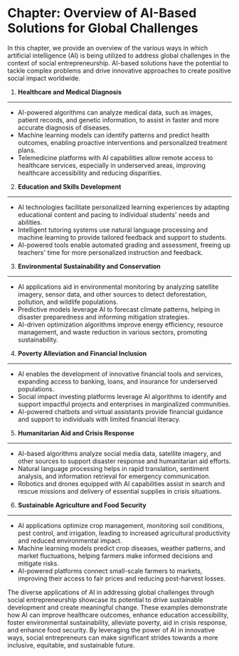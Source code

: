 Chapter: Overview of AI-Based Solutions for Global Challenges
=============================================================

In this chapter, we provide an overview of the various ways in which artificial intelligence (AI) is being utilized to address global challenges in the context of social entrepreneurship. AI-based solutions have the potential to tackle complex problems and drive innovative approaches to create positive social impact worldwide.

1. **Healthcare and Medical Diagnosis**
---------------------------------------

* AI-powered algorithms can analyze medical data, such as images, patient records, and genetic information, to assist in faster and more accurate diagnosis of diseases.
* Machine learning models can identify patterns and predict health outcomes, enabling proactive interventions and personalized treatment plans.
* Telemedicine platforms with AI capabilities allow remote access to healthcare services, especially in underserved areas, improving healthcare accessibility and reducing disparities.

2. **Education and Skills Development**
---------------------------------------

* AI technologies facilitate personalized learning experiences by adapting educational content and pacing to individual students' needs and abilities.
* Intelligent tutoring systems use natural language processing and machine learning to provide tailored feedback and support to students.
* AI-powered tools enable automated grading and assessment, freeing up teachers' time for more personalized instruction and feedback.

3. **Environmental Sustainability and Conservation**
----------------------------------------------------

* AI applications aid in environmental monitoring by analyzing satellite imagery, sensor data, and other sources to detect deforestation, pollution, and wildlife populations.
* Predictive models leverage AI to forecast climate patterns, helping in disaster preparedness and informing mitigation strategies.
* AI-driven optimization algorithms improve energy efficiency, resource management, and waste reduction in various sectors, promoting sustainability.

4. **Poverty Alleviation and Financial Inclusion**
--------------------------------------------------

* AI enables the development of innovative financial tools and services, expanding access to banking, loans, and insurance for underserved populations.
* Social impact investing platforms leverage AI algorithms to identify and support impactful projects and enterprises in marginalized communities.
* AI-powered chatbots and virtual assistants provide financial guidance and support to individuals with limited financial literacy.

5. **Humanitarian Aid and Crisis Response**
-------------------------------------------

* AI-based algorithms analyze social media data, satellite imagery, and other sources to support disaster response and humanitarian aid efforts.
* Natural language processing helps in rapid translation, sentiment analysis, and information retrieval for emergency communication.
* Robotics and drones equipped with AI capabilities assist in search and rescue missions and delivery of essential supplies in crisis situations.

6. **Sustainable Agriculture and Food Security**
------------------------------------------------

* AI applications optimize crop management, monitoring soil conditions, pest control, and irrigation, leading to increased agricultural productivity and reduced environmental impact.
* Machine learning models predict crop diseases, weather patterns, and market fluctuations, helping farmers make informed decisions and mitigate risks.
* AI-powered platforms connect small-scale farmers to markets, improving their access to fair prices and reducing post-harvest losses.

The diverse applications of AI in addressing global challenges through social entrepreneurship showcase its potential to drive sustainable development and create meaningful change. These examples demonstrate how AI can improve healthcare outcomes, enhance education accessibility, foster environmental sustainability, alleviate poverty, aid in crisis response, and enhance food security. By leveraging the power of AI in innovative ways, social entrepreneurs can make significant strides towards a more inclusive, equitable, and sustainable future.
